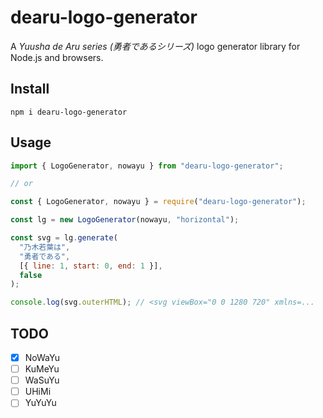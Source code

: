 # dearu-logo-generator

A _Yuusha de Aru series (勇者であるシリーズ)_ logo generator library for Node.js and browsers.

## Install

```shell
npm i dearu-logo-generator
```

## Usage

```javascript
import { LogoGenerator, nowayu } from "dearu-logo-generator";

// or

const { LogoGenerator, nowayu } = require("dearu-logo-generator");
```

```javascript
const lg = new LogoGenerator(nowayu, "horizontal");

const svg = lg.generate(
  "乃木若葉は",
  "勇者である",
  [{ line: 1, start: 0, end: 1 }],
  false
);

console.log(svg.outerHTML); // <svg viewBox="0 0 1280 720" xmlns=...
```

## TODO

- [x] NoWaYu
- [ ] KuMeYu
- [ ] WaSuYu
- [ ] UHiMi
- [ ] YuYuYu
